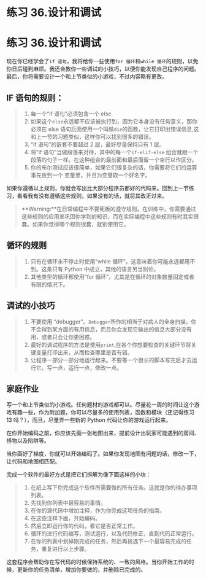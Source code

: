 # 练习 36.设计和调试

# 练习 36.设计和调试

现在你已经学会了`if 语句`，我将给你一些使用`for 循环`和`while 循环`的规则，以免你日后碰到麻烦。我还会教你一些调试的小技巧，以便你能发现自己程序的问题。最后，你将需要设计一个和上节类似的小游戏，不过内容略有更改。

## IF 语句的规则：

> 1.  每一个“if 语句”必须包含一个 else.
> 2.  如果这个`else`永远都不应该被执行到，因为它本身没有任何意义，那你必须在 else 语句后面使用一个叫做`die`的函数，让它打印出错误信息,这和上一节的习题类似，这样你可以找到很多的错误。
> 3.  “if 语句”的嵌套不要超过 2 层，最好尽量保持只有 1 层。
> 4.  将“if 语句”当做段落来对待，其中的每一个`if-elif-else` 组合就跟一个段落的句子一样。在这种组合的最前面和最后面留一个空行以作区分。
> 5.  你的布尔测试应该很简单，如果它们很复杂的话，你需要将它们的运算事先放到一个 变量里，并且为变量取一个好名字。

如果你遵循以上规则，你就会写出比大部分程序员都好的代码来。回到上一节练习，看看我有没有遵循这些规则，如果没有的话，就将其改正过来。

> **Warning:**在日常编程中不要死板的遵守规则。在训练中，你需要通过这些规则的应用来巩固你学到的知识，而在实际编程中这些规则有时其实很蠢。如果你觉得哪个规则很蠢，就别使用它。

## 循环的规则

> 1.  只有在循环永不停止时使用“while 循环”，这意味着你可能永远都用不到。这条只有 Python 中成立，其他的语言另当别论。
> 2.  其他类型的循环都使用“for 循环”，尤其是在循环的对象数量固定或者有限的情况下。

## 调试的小技巧

> 1.  不要使用 “debugger”。`Debugger`所作的相当于对病人的全身扫描。你不会得到某方面的有用信息，而且你会发现它输出的信息大部分没有用，或者只会让你更困惑。
> 2.  最好的调试程序的方法是使用`print`,在各个你想要检查的关键环节将关键变量打印出来，从而检查哪里是否有错。
> 3.  让程序一部分一部分地运行起来。不要等一个很长的脚本写完后才去运行它。写一点，运行一点，修改一点。

## 家庭作业

写一个和上节类似的小游戏。任何题材的游戏都可以。尽量花一周的时间让这个游戏有趣一些，作为附加题，你可以尽量多的使用列表，函数和模块（还记得练习 13 吗？），而且，尽量弄一些新的 Python 代码让你的游戏运行起来。

在你开始编码之前，你应该先画一张地图出来，提前设计出玩家可能遇到的房间、怪物以及陷阱等。

当你画好了梯度，你就可以开始编码了。如果你发现地图有问题的话，修改一下，让代码和地图相匹配。

完成一个软件的最好方式是把它们拆解为像下面这样的小块：

> 1.  在纸上写下你完成这个软件所需要做的所有任务。这就是你的待办事项列表。
> 2.  先找到你列表中最容易的事情。
> 3.  在你的源代码中增加注释，作为你完成这项任务的指南。
> 4.  在这些注释下面，开始编码。
> 5.  然后立即运行你的代码，看它是否正常工作。
> 6.  循环的进行代码编写，测试运行，以及代码修正，直到代码正常运行。
> 7.  在你的列表中划掉刚完成的任务，然后再挑选下一个最容易完成的任务，重复进行以上步骤。

这套程序会帮助你在写代码的时候保持系统的、一致的风格。当你开始工作的时候，更新你的任务清单，增加你要做的，并删除已完成的。